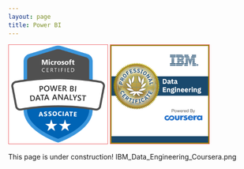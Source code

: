 ```yaml
---
layout: page
title: Power BI
---
```



<img src="/certs/microsoft-certified-power-bi-data-analyst-associate.png" width="200px" style="border: 1px solid #ee6e73;" />
<img src="/certs/IBM_Data_Engineering_Coursera.png" width="200px" style="border: 1px solid #ee6e73;" />

This page is under construction!
IBM_Data_Engineering_Coursera.png
